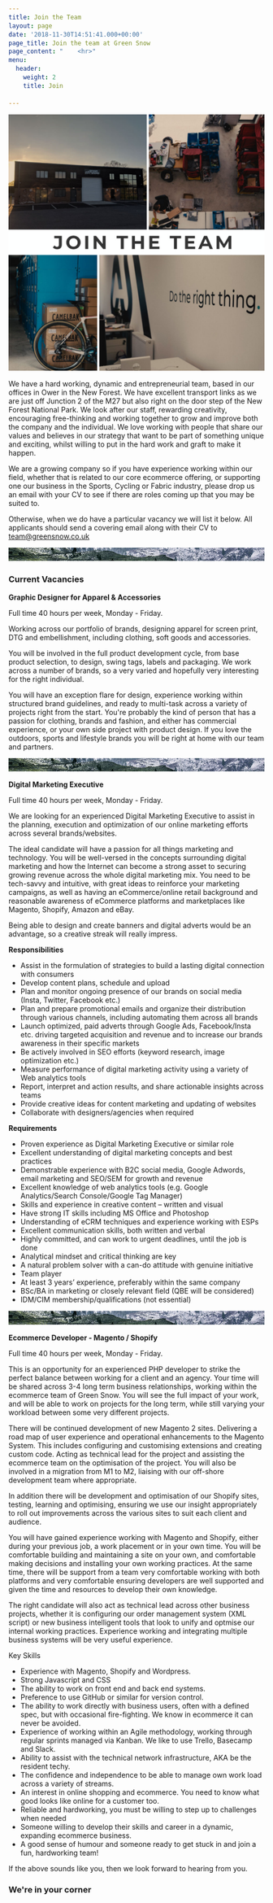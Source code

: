 ```yaml
---
title: Join the Team
layout: page
date: '2018-11-30T14:51:41.000+00:00'
page_title: Join the team at Green Snow
page_content: "    <hr>"
menu:
  header:
    weight: 2
    title: Join

---
```

![](/uploads/join-image.jpg)

We have a hard working, dynamic and entrepreneurial team, based in our offices in Ower in the New Forest.  We have excellent transport links as we are just off Junction 2 of the M27 but also right on the door step of the New Forest National Park. We look after our staff, rewarding creativity, encouraging free-thinking and working together to grow and improve both the company and the individual.    We love working with people that share our values and believes in our strategy that want to be part of something unique and exciting, whilst willing to put in the hard work and graft to make it happen.

We are a growing company so if you have experience working within our field, whether that is related to our core ecommerce offering, or supporting one our business in the Sports, Cycling or Fabric industry, please drop us an email with your CV to see if there are roles coming up that you may be suited to.

Otherwise, when we do have a particular vacancy we will list it below.  All applicants should send a covering email along with their CV to team@greensnow.co.uk

![](/uploads/break.jpg)  

### Current Vacancies

**Graphic Designer for Apparel & Accessories**

Full time 40 hours per week, Monday - Friday.

Working across our portfolio of brands, designing apparel for screen print, DTG and  embellishment, including clothing, soft goods and accessories.  

You will be involved in the full product development cycle, from base product selection, to design, swing tags, labels and packaging. We work across a number of brands, so a very varied and hopefully very interesting for the right individual. 

You will have an exception flare for design, experience working within structured brand guidelines, and ready to multi-task across a variety of projects right from the start.  You're probably the kind of person that has a passion for clothing, brands and fashion, and either has commercial experience, or your own side project with product design. If you love the outdoors, sports and lifestyle brands you will be right at home with our team and partners.

![](/uploads/break.jpg)

**Digital Marketing Executive**

Full time 40 hours per week, Monday - Friday.

We are looking for an experienced Digital Marketing Executive to assist in the planning, execution and optimization of our online marketing efforts across several brands/websites.

The ideal candidate will have a passion for all things marketing and technology. You will be well-versed in the concepts surrounding digital marketing and how the Internet can become a strong asset to securing growing revenue across the whole digital marketing mix. You need to be tech-savvy and intuitive, with great ideas to reinforce your marketing campaigns, as well as having an eCommerce/online retail background and reasonable awareness of eCommerce platforms and marketplaces like Magento, Shopify, Amazon and eBay.

Being able to design and create banners and digital adverts would be an advantage, so a creative streak will really impress.

**Responsibilities**

* Assist in the formulation of strategies to build a lasting digital connection with consumers
* Develop content plans, schedule and upload
* Plan and monitor ongoing presence of our brands on social media (Insta, Twitter, Facebook etc.)
* Plan and prepare promotional emails and organize their distribution through various channels, including automating them across all brands
* Launch optimized, paid adverts through Google Ads, Facebook/Insta etc. driving targeted acquisition and revenue and to increase our brands awareness in their specific markets
* Be actively involved in SEO efforts (keyword research, image optimization etc.)
* Measure performance of digital marketing activity using a variety of Web analytics tools
* Report, interpret and action results, and share actionable insights across teams
* Provide creative ideas for content marketing and updating of websites
* Collaborate with designers/agencies when required

**Requirements**

* Proven experience as Digital Marketing Executive or similar role
* Excellent understanding of digital marketing concepts and best practices
* Demonstrable experience with B2C social media, Google Adwords, email marketing and SEO/SEM for growth and revenue
* Excellent knowledge of web analytics tools (e.g. Google Analytics/Search Console/Google Tag Manager)
* Skills and experience in creative content – written and visual
* Have strong IT skills including MS Office and Photoshop
* Understanding of eCRM techniques and experience working with ESPs
* Excellent communication skills, both written and verbal
* Highly committed, and can work to urgent deadlines, until the job is done
* Analytical mindset and critical thinking are key
* A natural problem solver with a can-do attitude with genuine initiative
* Team player
* At least 3 years’ experience, preferably within the same company
* BSc/BA in marketing or closely relevant field (QBE will be considered)
* IDM/CIM membership/qualifications (not essential)

![](/uploads/break.jpg)

 

**Ecommerce Developer - Magento / Shopify**

Full time 40 hours per week, Monday - Friday.

This is an opportunity for an experienced PHP developer to strike the perfect balance between working for a client and an agency. Your time will be shared across 3-4 long term business relationships, working within the ecommerce team of Green Snow. You will see the full impact of your work, and will be able to work on projects for the long term, while still varying your workload between some very different projects.

There will be continued development of new Magento 2 sites. Delivering a road map of user experience and operational enhancements to the Magento System. This includes configuring and customising extensions and creating custom code. Acting as technical lead for the project and assisting the ecommerce team on the optimisation of the project.    You will also be involved in a migration from M1 to M2, liaising with our off-shore development team where appropriate.

In addition there will be development and optimisation of our Shopify sites, testing, learning and optimising, ensuring we use our insight appropriately to roll out improvements across the various sites to suit each client and audience.

You will have gained experience working with Magento and Shopify, either during your previous job, a work placement or in your own time. You will be comfortable building and maintaining a site on your own, and comfortable making decisions and installing your own working practices. At the same time, there will be support from a team very comfortable working with both platforms and very comfortable ensuring developers are well supported and given the time and resources to develop their own knowledge.

The right candidate will also act as technical lead across other business projects, whether it is configuring our order management system (XML script) or new business intelligent tools that look to unify and optmise our internal working practices.   Experience working and integrating multiple business systems will be very useful experience.

Key Skills

* Experience with Magento, Shopify and Wordpress.
* Strong Javascript and CSS
* The ability to work on front end and back end systems.
* Preference to use GitHub or similar for version control.
* The ability to work directly with business users, often with a defined spec, but with occasional fire-fighting. We know in ecommerce it can never be avoided.
* Experience of working within an Agile methodology, working through regular sprints managed via Kanban. We like to use Trello, Basecamp and Slack.
* Ability to assist with the technical network infrastructure, AKA be the resident techy.
* The confidence and independence to be able to manage own work load across a variety of streams.
* An interest in online shopping and ecommerce. You need to know what good looks like online for a customer too.
* Reliable and hardworking, you must be willing to step up to challenges when needed
* Someone willing to develop their skills and career in a dynamic, expanding ecommerce business.
* A good sense of humour and someone ready to get stuck in and join a fun, hardworking team!

If the above sounds like you, then we look forward to hearing from you.

### We're in your corner